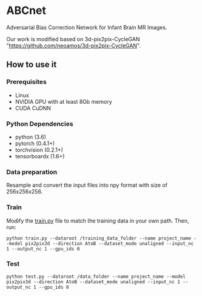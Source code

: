 # ABCnet
Adversarial Bias Correction Network for Infant Brain MR Images.

Our work is modified based on 3d-pix2pix-CycleGAN "https://github.com/neoamos/3d-pix2pix-CycleGAN".

## How to use it
### Prerequisites
- Linux
- NVIDIA GPU with at least 8Gb memory
- CUDA CuDNN

### Python Dependencies
- python (3.6)
- pytorch (0.4.1+)
- torchvision (0.2.1+)
- tensorboardx (1.6+)

### Data preparation
Resample and convert the input files into npy format with size of 256x256x256.

### Train
Modify the [train.py](https://github.com/cljun27/ABCnet/blob/main/train.py) file to match the training data in your own path. Then, run:
```
python train.py --dataroot /training_data_folder --name project_name --model pix2pix3d --direction AtoB --dataset_mode unaligned --input_nc 1 --output_nc 1 --gpu_ids 0
```

### Test

```
python test.py --dataroot /data_folder --name project_name --model pix2pix3d --direction AtoB --dataset_mode unaligned --input_nc 1 --output_nc 1 --gpu_ids 0
